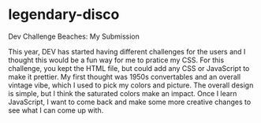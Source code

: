 # legendary-disco
Dev Challenge Beaches: My Submission 

This year, DEV has started having different challenges for the users and I thought this would be a fun way for me to pratice my CSS. For this challenge, you kept the HTML file, but could add any CSS or JavaScript to make it prettier. My first thought was 1950s convertables and an overall vintage vibe, which I used to pick my colors and picture. The overall design is simple, but I think the saturated colors make an impact. Once I learn JavaScript, I want to come back and make some more creative changes to see what I can come up with.
